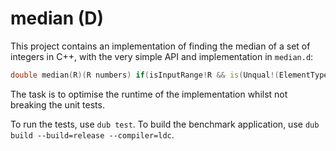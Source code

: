 median (D)
============

This project contains an implementation of finding the median of a set of integers in C++,
with the very simple API and implementation in `median.d`:

```d
double median(R)(R numbers) if(isInputRange!R && is(Unqual!(ElementType!R) == int));
```

The task is to optimise the runtime of the implementation whilst not breaking the
unit tests.

To run the tests, use `dub test`.
To build the benchmark application, use `dub build --build=release --compiler=ldc`.
